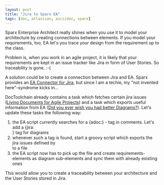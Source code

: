 ```yaml
---
layout: post
title: "Jira to Sparx EA"
tags: [doc, atlassian, asciidoc, sparx]
---
```


Sparx Enterprise Architect really shines when you use it to model your architecture by creating connections between elements. If you model your requirements, too, EA let's you trace your design from the requirement up to the class.

Problem is, when you work in an agile project, it is likely that your requirements are kept in an issue tracker like Jira in form of User Stories. So traceability is gone. :-(

A solution could be to create a connection between Jira and EA. Sparx provides an [EA Connector for Jira](https://marketplace.atlassian.com/plugins/atlassian.confluence.plugins.eaconnector/cloud/overview), but since I am a techie, my "not invented here"-syndrome kicks in...

DocToolchain already contains a task which fetches certain jira issues ([Living Documents for Agile Projects](https://rdmueller.github.io/Jira/)) and a task which exports useful information from EA ([Did you ever wish you had better Diagrams?](https://rdmueller.github.io/sparx-ea/)). Let's update these tasks the following way:

1. the EA script currently searches for a {adoc:<filename>} - tag in comments. Let's add a {jira:<search>} tag for diagrams
2. whenever such a tag is found, start a groovy script which exports the jira issues defined by <search> to a file
3. the EA script now has to pick up the file and create requirements-elements as diagram sub-elements and sync them with already existing ones

This would allow you to create a traceability between your architecture and the User Stories stored in Jira.

